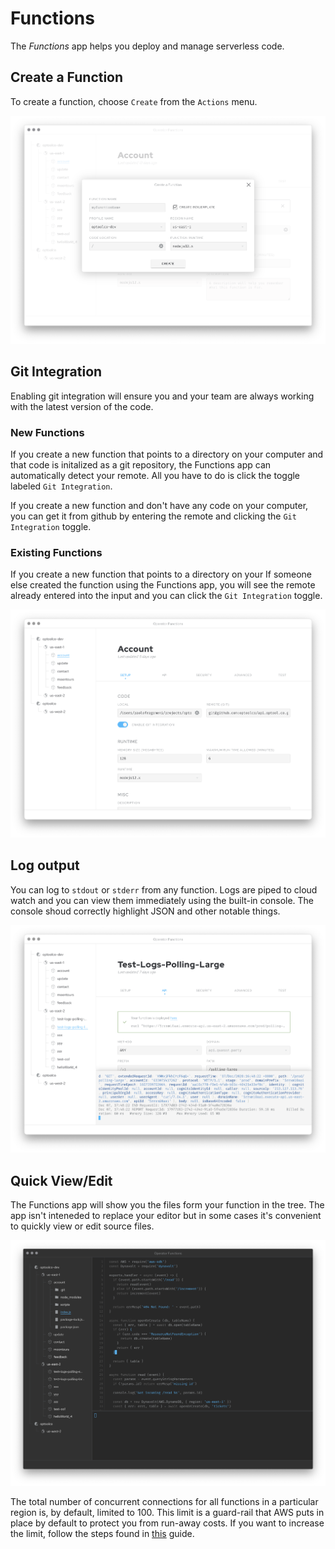 # Functions

The _Functions_ app helps you deploy and manage serverless code.

## Create a Function

To create a function, choose `Create` from the `Actions` menu.

<img src="https://raw.githubusercontent.com/optoolco/docs/master/apps/functions/images/create.png"/>

## Git Integration

Enabling git integration will ensure you and your team are
always working with the latest version of the code.

### New Functions

If you create a new function that points to a directory on your
computer and that code is initalized as a git repository, the
Functions app can automatically detect your remote. All you have
to do is click the toggle labeled `Git Integration`.

If you create a new function and don't have any code on your
computer, you can get it from github by entering the remote
and clicking the `Git Integration` toggle.

### Existing Functions

If you create a new function that points to a directory on your
If someone else created the function using the Functions app,
you will see the remote already entered into the input and you
can click the `Git Integration` toggle.

<img src="https://raw.githubusercontent.com/optoolco/docs/master/apps/functions/images/view-setup.png"/>

## Log output

You can log to `stdout` or `stderr` from any function. Logs are
piped to cloud watch and you can view them immediately using the
built-in console. The console shoud correctly highlight JSON and
other notable things.

<img src="https://raw.githubusercontent.com/optoolco/docs/master/apps/functions/images/view-logs.png"/>

## Quick View/Edit

The Functions app will show you the files form your function in
the tree. The app isn't inteneded to replace your editor but in
some cases it's convenient to quickly view or edit source files.

<img src="https://raw.githubusercontent.com/optoolco/docs/master/apps/functions/images/editor.png"/>

The total number of concurrent connections for all functions in
a particular region is, by default, limited to 100. This limit is
a guard-rail that AWS puts in place by default to protect you from
run-away costs. If you want to increase the limit, follow the steps
found in [this][0] guide.

[0]:http://docs.aws.amazon.com/lambda/latest/dg/concurrent-executions.html#increase-concurrent-executions-limit

